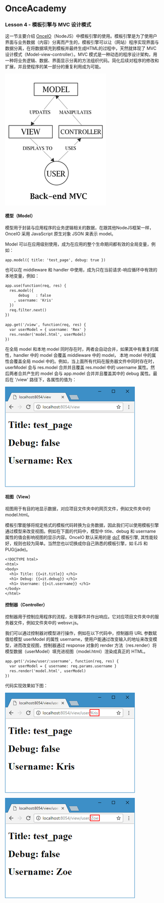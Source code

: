 # OnceAcademy
### Lesson 4 - 模板引擎与 MVC 设计模式

这一节主要介绍 [OnceIO](https://github.com/OnceDoc/onceio)（NodeJS）中模板引擎的使用。模板引擎是为了使用户界面与业务数据（内容）分离而产生的，模板引擎可以让（网站）程序实现界面与数据分离，在将数据填充到模板并最终生成HTML的过程中，天然就体现了 MVC 设计模式（Model-view-controller）。MVC 模式是一种动态的程序设计架构，用一种将业务逻辑、数据、界面显示分离的方法组织代码。简化后续对程序的修改和扩展，并且使程序的某一部分的重复利用成为可能。  
  
![后端 MVC 示意图][1]

#### 模型（Model）  

模型用于封装与应用程序的业务逻辑相关的数据，在跟其他NodeJS框架一样，OnceIO 采用 JavaScript 原生对象 JSON 来表示 model。  
  
Model 可以在应用级别使用，成为在应用的整个生命期间都有效的全局变量，例如：  

    app.model({ title: 'test_page', debug: true }) 

也可以在 middleware 和 handler 中使用，成为只在当前请求-响应循环中有效的本地变量，例如：  

    app.use(function(req, res) {
      res.model({
          debug   : false
        , username: 'Kris'
      })
      req.filter.next()
    })

    app.get('/view', function(req, res) { 
      var userModel = { username: 'Rex' }
      res.render('model.html', userModel)
    })

在全局 model 和本地 model 同时存在时，两者会自动合并，如果其中有重复的属性，handler 中的 model 会覆盖 middleware 中的 model， 本地 model 中的属性会覆盖全局 model 中的。例如，当上面所有代码在服务器文件中同时存在时，userModel 会与 res.model 合并并且覆盖 res.model 中的 username 属性。然后两者合并产生的 model 会与 app.model 合并并且覆盖其中的 debug 属性。最后在 '/view' 路径下，各属性的值为：  
  
![模型 merge 浏览器显示效果][2]

#### 视图（View）  

视图用于有目的地显示数据，对应项目文件夹中的网页文件，例如文件夹中的 model.html。  
  
模板引擎能够将规定格式的模板代码转换为业务数据，因此我们可以使用模板引擎通过模型来改变视图。例如在下面的代码中，模型中 title、debug 和 username 属性的值会影响视图的显示内容。OnceIO 默认采用的是 [doT](https://github.com/olado/doT) 模板引擎, 其性能较好，规则也较为简单。当然您也以切换成你自己熟悉的模板引擎，如 EJS 和 PUG(jade)。

    <!DOCTYPE html>
    <html>
    <body>
      <h1> Title: {{=it.title}} </h1>
      <h1> Debug: {{=it.debug}} </h1>
      <h1> Username: {{=it.username}} </h1>
    </body>
    </html>
  
#### 控制器（Controller）

控制器用于控制应用程序的流程，处理事件并作出响应。它对应项目文件夹中的服务器文件，例如文件夹中的 websvr.js。  
  
我们可以通过控制器对模型进行操作，例如在以下代码中，控制器将 URL 参数赋值给模型 userModel 的属性 username，使用户能通过改变输入的地址来改变模型，进而改变视图，控制器通过 response 对象的 render 方法（res.render）将模型数据（userModel）填充进视图（model.html）渲染成真正的 HTML。  

    app.get('/view/user/:username', function(req, res) { 
      var userModel = { username: req.params.username }
      res.render('model.html', userModel)
    })


代码实现效果如下图：

![控制器示例效果 1][3]  
  
![控制器示例效果 2][4]





  [1]: https://raw.githubusercontent.com/OnceDoc/images/gh-pages/OnceAcademy/Lesson4/MVC_process.png
  [2]: https://raw.githubusercontent.com/OnceDoc/images/gh-pages/OnceAcademy/Lesson4/model_overwritten.png
  [3]: https://raw.githubusercontent.com/OnceDoc/images/gh-pages/OnceAcademy/Lesson4/controller_example_1.png
  [4]: https://raw.githubusercontent.com/OnceDoc/images/gh-pages/OnceAcademy/Lesson4/controller_example_2.png
